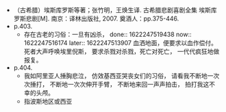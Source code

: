 - （古希腊）埃斯库罗斯等著；张竹明，王焕生译. 古希腊悲剧喜剧全集 埃斯库罗斯悲剧[M]. 南京：译林出版社, 2007. 奠酒人：pp.375-446.
- p.403.
	- 存在古老的习俗：一旦有凶杀，
	  done:: 1622247519438
	  now:: 1622247516174
	  later:: 1622247513907
	  血洒地面，便要求以血作偿付。 
	  死者大声呼唤埃里倪斯，
	  要求杀戮对杀戮，死亡对死亡，
	      一代代疯狂地做报复。
- p.404.
	- 我如阿里亚人捶胸悲泣，
	  仿效基西亚哭丧女们的习俗，
	  请看我不断地一次次捶打，
	      不断地一次次伸开手臂，
	      不断地来回一声声拍击，
	        拍打我这不幸的头颅。
	- 指波斯地区或西亚
